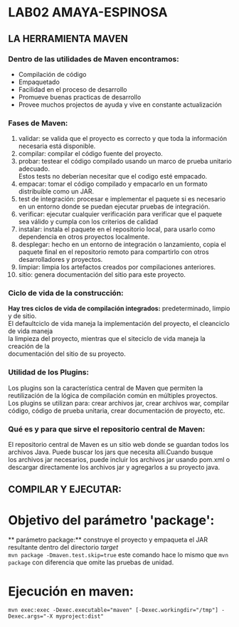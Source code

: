 # LAB02 AMAYA-ESPINOSA
## LA HERRAMIENTA MAVEN 

### Dentro de las utilidades de Maven encontramos:

+ Compilación de código
+ Empaquetado
+ Facilidad en el proceso de desarrollo
+ Promueve buenas practicas de desarrollo
+ Provee muchos projectos de ayuda y vive en constante actualización

### Fases de Maven:

1. validar: se valida que el proyecto es correcto y que toda la información necesaria está disponible.
2. compilar: compilar el código fuente del proyecto.
3. probar: testear el código compilado usando un marco de prueba unitario adecuado.\
	Estos tests no deberían necesitar que el codigo esté empacado.
4. empacar: tomar el código compilado y empacarlo en un formato distribuible como un JAR.
5. test de integración: procesar e implementar el paquete si es necesario en un entorno donde se puedan ejecutar pruebas de integración.
6. verificar: ejecutar cualquier verificación para verificar que el paquete sea válido y cumpla con los criterios de calidad
7. instalar: instala el paquete en el repositorio local, para usarlo como dependencia en otros proyectos localmente.
8. desplegar: hecho en un entorno de integración o lanzamiento, copia el paquete final en el repositorio remoto para compartirlo con otros desarrolladores y proyectos.
9. limpiar: limpia los artefactos creados por compilaciones anteriores.
10. sitio: genera documentación del sitio para este proyecto.

### Ciclo de vida de la construcción:

**Hay tres ciclos de vida de compilación integrados:** predeterminado, limpio y de sitio.\
El defaultciclo de vida maneja la implementación del proyecto, el cleanciclo de vida maneja\
la limpieza del proyecto, mientras que el siteciclo de vida maneja la creación de la\
documentación del sitio de su proyecto.

### Utilidad de los Plugins:

Los plugins son la característica central de Maven que permiten la reutilización de la lógica de compilación común en múltiples proyectos.\
Los plugins se utilizan para: crear archivos jar, crear archivos war, compilar código, código de prueba unitaria, crear documentación de proyecto, etc.
 
### Qué es y para que sirve el repositorio central de Maven:

El repositorio central de Maven es un sitio web donde se guardan todos los archivos Java. Puede buscar los jars que necesita allí.Cuando busque\
los archivos jar necesarios, puede incluir los archivos jar usando pom.xml o descargar directamente los archivos jar y agregarlos a su proyecto java.

## COMPILAR Y EJECUTAR:


# Objetivo del parámetro 'package':

** parámetro package:** construye el proyecto y empaqueta el JAR resultante dentro del directorio *target*\
`mvn package -Dmaven.test.skip=true` este comando hace lo mismo que `mvn package` con diferencia que omite las pruebas de unidad.

# Ejecución en maven:

`mvn exec:exec -Dexec.executable="maven" [-Dexec.workingdir="/tmp"] -Dexec.args="-X myproject:dist"`




